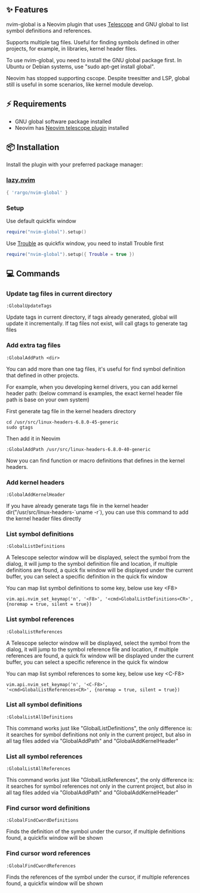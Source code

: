 ## ✨ Features

nvim-global is a Neovim plugin that uses [Telescope](https://github.com/nvim-telescope/telescope.nvim) and GNU global to list symbol definitions and references.

Supports multiple tag files. Useful for finding symbols defined in other projects, for example, in libraries, kernel header files.

To use nvim-global, you need to install the GNU global package first. In Ubuntu or Debian systems, use "sudo apt-get install global".

Neovim has stopped supporting cscope. Despite treesitter and LSP, global still is useful in some scenarios, like kernel module develop.

## ⚡️ Requirements

- GNU global software package installed
- Neovim has [Neovim telescope plugin](https://github.com/nvim-telescope/telescope.nvim) installed

## 📦 Installation

Install the plugin with your preferred package manager:

### [lazy.nvim](https://github.com/folke/lazy.nvim)

```lua
{ 'rargo/nvim-global' }
```

### Setup

Use default quickfix window

```lua
require("nvim-global").setup()
```

Use [Trouble](https://github.com/folke/trouble.nvim) as quickfix window, you need to install Trouble first

```lua
require("nvim-global").setup({ Trouble = true })
```

## 💻 Commands

### Update tag files in current directory

```
:GlobalUpdateTags
```

Update tags in current directory, if tags already generated, global will update it incrementally.
If tag files not exist, will call gtags to generate tag files


### Add extra tag files

```
:GlobalAddPath <dir>
```

You can add more than one tag files, it's useful for find symbol definition that defined in other projects.

For example, when you developing kernel drivers, you can add kernel header path:
(below command is examples, the exact kernel header file path is base on your own system)

First generate tag file in the kernel headers directory
```
cd /usr/src/linux-headers-6.8.0-45-generic
sudo gtags
```

Then add it in Neovim
```
:GlobalAddPath /usr/src/linux-headers-6.8.0-40-generic
```
Now you can find function or macro definitions that defines in the kernel headers.

### Add kernel headers

```
:GlobalAddKernelHeader
```

If you have already generate tags file in the kernel header dir("/usr/src/linux-headers-\`uname -r\`), you can use this command to add the kernel header files directly

### List symbol definitions

```
:GlobalListDefinitions
```

A Telescope selector window will be displayed, select the symbol from the dialog,
it will jump to the symbol definition file and location,
if multiple definitions are found, a quick fix window will be displayed under the current buffer,
you can select a specific definition in the quick fix window

You can map list symbol definitions to some key, below use key \<F8\>

```
vim.api.nvim_set_keymap('n', '<F8>', '<cmd>GlobalListDefinitions<CR>', {noremap = true, silent = true})
```

### List symbol references

```
:GlobalListReferences
```

A Telescope selector window will be displayed, select the symbol from the dialog,
it will jump to the symbol reference file and location,
if multiple references are found, a quick fix window will be displayed under the current buffer,
you can select a specific reference in the quick fix window

You can map list symbol references to some key, below use key \<C-F8\>

```
vim.api.nvim_set_keymap('n', '<C-F8>', '<cmd>GlobalListReferences<CR>', {noremap = true, silent = true})
```

### List all symbol definitions

```
:GlobalListAllDefinitions
```

This command works just like "GlobalListDefinitions", the only difference is:  
it searches for symbol definitions not only in the current project, but also in all tag files added via "GlobalAddPath" and "GlobalAddKernelHeader"

### List all symbol references

```
:GlobalListAllReferences
```

This command works just like "GlobalListReferences", the only difference is:  
it searches for symbol references not only in the current project, but also in all tag files added via "GlobalAddPath" and "GlobalAddKernelHeader"

### Find cursor word definitions

```
:GlobalFindCwordDefinitions
```

Finds the definition of the symbol under the cursor, if multiple definitions found, a quickfix window will be shown

### Find cursor word references

```
:GlobalFindCwordReferences
```

Finds the references of the symbol under the cursor, if multiple references found, a quickfix window will be shown

